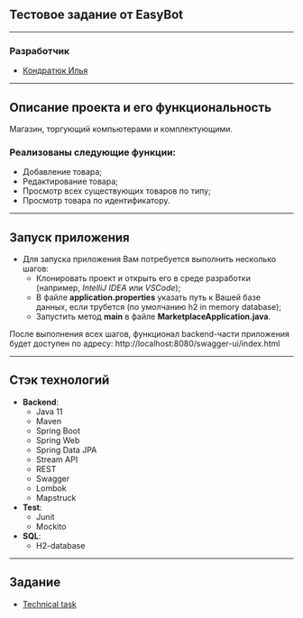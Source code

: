 <div>

## Тестовое задание от EasyBot
</div>

___
### Разработчик
- [Кондратюк Илья](https://github.com/weare4saken)

___
## Описание проекта и его функциональность

Магазин, торгующий компьютерами и комплектующими.

### Реализованы следующие функции:

- Добавление товара;
- Редактирование товара;
- Просмотр всех существующих товаров по типу;
- Просмотр товара по идентификатору.

___
## Запуск приложения
* Для запуска приложения Вам потребуется выполнить несколько шагов:
    - Клонировать проект и открыть его в среде разработки (например, *IntelliJ IDEA* или *VSCode*);
    - В файле **application.properties** указать путь к Вашей базе данных, если трубется (по умолчанию h2 in memory database);
    - Запустить метод **main** в файле **MarketplaceApplication.java**.

После выполнения всех шагов, функционал backend-части приложения будет доступен по адресу: http://localhost:8080/swagger-ui/index.html

___
## Стэк технологий
* **Backend**:
    - Java 11
    - Maven
    - Spring Boot
    - Spring Web
    - Spring Data JPA
    - Stream API
    - REST
    - Swagger
    - Lombok
    - Mapstruck
* **Test**:
    - Junit
    - Mockito
* **SQL**:
    - H2-database

___
## Задание
- [Technical task](https://www.dropbox.com/s/zpvfea8nz3wqtit/java_test.pdf?dl=0)

